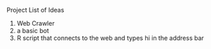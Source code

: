 Project List of Ideas

1. Web Crawler
2. a basic bot
3. R script that connects to the web and types hi in the address bar

